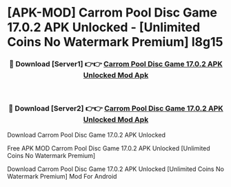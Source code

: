 # [APK-MOD] Carrom Pool  Disc Game 17.0.2 APK Unlocked - [Unlimited Coins No Watermark Premium] l8g15



<div align="center">
<h3>🔴 Download [Server1] 👉👉 <a href="https://momento.my/?title=Carrom_Pool__Disc_Game_17.0.2_APK_Unlocked">Carrom Pool  Disc Game 17.0.2 APK Unlocked Mod Apk</a></h3><br>

<h3>🔴 Download [Server2] 👉👉 <a href="https://momento.my/?title=Carrom_Pool__Disc_Game_17.0.2_APK_Unlocked">Carrom Pool  Disc Game 17.0.2 APK Unlocked Mod Apk</a></h3>
</div>



Download Carrom Pool  Disc Game 17.0.2 APK Unlocked 

Free APK MOD Carrom Pool  Disc Game 17.0.2 APK Unlocked [Unlimited Coins No Watermark Premium]

Download Carrom Pool  Disc Game 17.0.2 APK Unlocked [Unlimited Coins No Watermark Premium] Mod For Android

